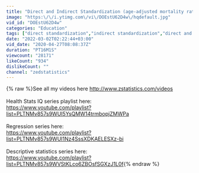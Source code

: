 ```yaml
---
title: "Direct and Indirect Standardization (age-adjusted mortality rates)!"
image: "https:\/\/i.ytimg.com\/vi\/DOEstU62D4w\/hqdefault.jpg"
vid_id: "DOEstU62D4w"
categories: "Education"
tags: ["direct standardization","indirect standardization","direct and indirect standardization"]
date: "2022-03-02T02:22:44+03:00"
vid_date: "2020-04-27T08:08:37Z"
duration: "PT16M1S"
viewcount: "28171"
likeCount: "934"
dislikeCount: ""
channel: "zedstatistics"
---
```

{% raw %}See all my videos here <a rel="nofollow" target="blank" href="http://www.zstatistics.com/videos">http://www.zstatistics.com/videos</a><br /><br />Health Stats IQ series playlist here:<br /><a rel="nofollow" target="blank" href="https://www.youtube.com/playlist?list=PLTNMv857s9WUI5YsQMW14trmbopjZMWPa">https://www.youtube.com/playlist?list=PLTNMv857s9WUI5YsQMW14trmbopjZMWPa</a><br /><br />Regression series here: <br /><a rel="nofollow" target="blank" href="https://www.youtube.com/playlist?list=PLTNMv857s9WUI1Nz4SssXDKAELESXz-bi">https://www.youtube.com/playlist?list=PLTNMv857s9WUI1Nz4SssXDKAELESXz-bi</a><br /><br />Descriptive statistics series here: <br /><a rel="nofollow" target="blank" href="https://www.youtube.com/playlist?list=PLTNMv857s9WVStKLco6ZBOsfSGXzJ1L0f">https://www.youtube.com/playlist?list=PLTNMv857s9WVStKLco6ZBOsfSGXzJ1L0f</a>{% endraw %}
